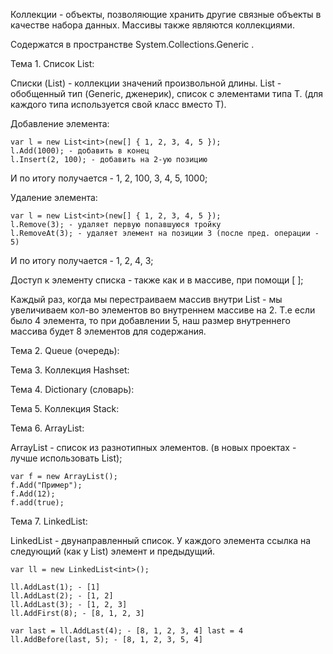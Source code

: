 Коллекции - объекты, позволяющие хранить другие связные объекты в качестве набора данных. Массивы также являются коллекциями.

Содержатся в пространстве System.Collections.Generic .

Тема 1. Список List:

Списки (List<T>) - коллекции значений произвольной длины.
List<T> - обобщенный тип (Generic, дженерик), список с элементами типа T. (для каждого типа используется свой класс вместо T).

Добавление элемента:

	var l = new List<int>(new[] { 1, 2, 3, 4, 5 });
	l.Add(1000); - добавить в конец
	l.Insert(2, 100); - добавить на 2-ую позицию

И по итогу получается - 1, 2, 100, 3, 4, 5, 1000;

Удаление элемента:

	var l = new List<int>(new[] { 1, 2, 3, 4, 5 });
	l.Remove(3); - удаляет первую попавшуюся тройку
	l.RemoveAt(3); - удаляет элемент на позиции 3 (после пред. операции - 5)

И по итогу получается - 1, 2, 4, 3;

Доступ к элементу списка - также как и в массиве, при помощи [ ];

Каждый раз, когда мы перестраиваем массив внутри List - мы увеличиваем кол-во элементов во внутреннем массиве на 2. 
Т.е если было 4 элемента, то при добавлении 5, наш размер внутреннего массива будет 8 элементов для содержания.

Тема 2. Queue (очередь):


Тема 3. Коллекция Hashset:

Тема 4. Dictionary (словарь):

Тема 5. Коллекция Stack:

Тема 6. ArrayList:

ArrayList - cписок из разнотипных элементов. (в новых проектах - лучше использовать List<object>);

	var f = new ArrayList();
	f.Add("Пример");
	f.Add(12);
	f.add(true);

Тема 7. LinkedList:

LinkedList - двунаправленный список. У каждого элемента ссылка на следующий (как у List) элемент и предыдущий.

	var ll = new LinkedList<int>();
	
	ll.AddLast(1); - [1]
	ll.AddLast(2); - [1, 2]
	ll.AddLast(3); - [1, 2, 3]
	ll.AddFirst(8); - [8, 1, 2, 3]
	
	var last = ll.AddLast(4); - [8, 1, 2, 3, 4] last = 4
	ll.AddBefore(last, 5); - [8, 1, 2, 3, 5, 4]
